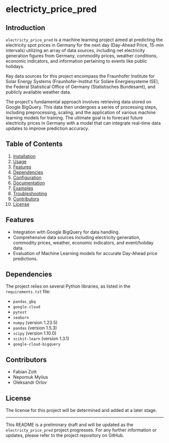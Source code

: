 # electricty_price_pred

## Introduction

`electricty_price_pred` is a machine learning project aimed at predicting the electricity spot prices in Germany for the next day (Day-Ahead Price, 15-min intervals) utilizing an array of data sources, including net electricity generation figures from Germany, commodity prices, weather conditions, economic indicators, and information pertaining to events like public holidays.

Key data sources for this project encompass the Fraunhofer Institute for Solar Energy Systems (Fraunhofer-Institut für Solare Energiesysteme ISE), the Federal Statistical Office of Germany (Statistisches Bundesamt), and publicly available weather data.

The project's fundamental approach involves retrieving data stored on Google BigQuery. This data then undergoes a series of processing steps, including preprocessing, scaling, and the application of various machine learning models for training. The ultimate goal is to forecast future electricity prices in Germany with a model that can integrate real-time data updates to improve prediction accuracy.

## Table of Contents

1. [Installation](#installation)
2. [Usage](#usage)
3. [Features](#features)
4. [Dependencies](#dependencies)
5. [Configuration](#configuration)
6. [Documentation](#documentation)
7. [Examples](#examples)
8. [Troubleshooting](#troubleshooting)
9. [Contributors](#contributors)
10. [License](#license)


## Features

- Integration with Google BigQuery for data handling.
- Comprehensive data sources including electricity generation, commodity prices, weather, economic indicators, and event/holiday data.
- Evaluation of Machine Learning models for accurate Day-Ahead price predictions.

## Dependencies

The project relies on several Python libraries, as listed in the `requirements.txt` file:

- `pandas_gbq`
- `google.cloud`
- `pytest`
- `seaborn`
- `numpy` (version 1.23.5)
- `pandas` (version 1.5.3)
- `scipy` (version 1.10.0)
- `scikit-learn` (version 1.3.1)
- `google-cloud-bigquery`

## Contributors

- Fabian Zott
- Nepomuk Mylius
- Oleksandr Orlov

## License

The license for this project will be determined and added at a later stage.

---

This README is a preliminary draft and will be updated as the `electricty_price_pred` project progresses. For any further information or updates, please refer to the project repository on GitHub.
